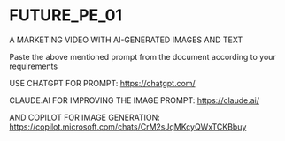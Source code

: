 # FUTURE_PE_01
A MARKETING VIDEO WITH AI-GENERATED IMAGES AND TEXT

Paste the above mentioned prompt from the document according to your requirements

USE CHATGPT FOR PROMPT: https://chatgpt.com/

CLAUDE.AI FOR IMPROVING THE IMAGE PROMPT: https://claude.ai/

AND COPILOT FOR IMAGE GENERATION: https://copilot.microsoft.com/chats/CrM2sJqMKcyQWxTCKBbuy
